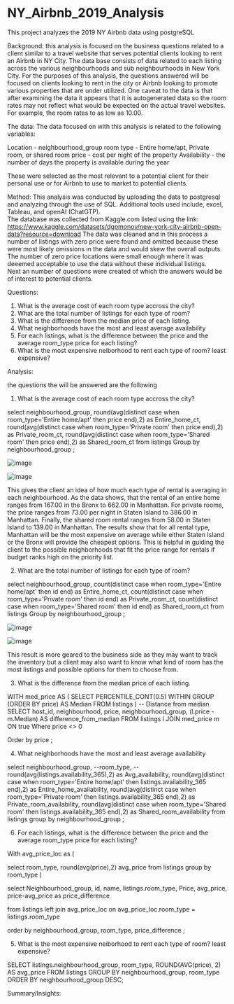 # NY_Airbnb_2019_Analysis
This project analyzes the 2019 NY Airbnb data using postgreSQL

Background:
this analysis is focused on the business questions related to a client similar to a travel website that serves potential clients looking to rent an Airbnb in NY City.  The data base consists of data related to each listing across the various neighbourhoods and sub neighbourhoods in New York City.  For the purposes of this analysis, the questions answered will be focused on clients looking to rent in the city or Airbnb looking to promote various properties that are under utilized.  One caveat to the data is that after examining the data it appears that it is autogenerated data so the room rates may not reflect what would be expected on the actual travel websites.  For example, the room rates to as low as 10.00.  


The data:
The data focused on with this analysis is related to the following variables:

Location - neighbourhood_group 
room type - Entire home/apt, Private room, or shared room
price - cost per night of the property
Availability - the number of days the property is available during the year

These were selected as the most relevant to a potential client for their personal use or for Airbnb to use to market to potential clients.


Method:
This analysis was conducted by uploading the data to postgresql and analyzing through the use of SQL.  Additional tools used include, excel, Tableau, and openAI (ChatGTP).  
The database was collected from Kaggle.com listed using the link: https://www.kaggle.com/datasets/dgomonov/new-york-city-airbnb-open-data?resource=download 
The data was cleaned and in this process a number of listings with zero price were found and omitted because these were most likely omissions in the data and would skew the overall outputs.  
The number of zero price locations were small enough where it was deeemed acceptable to use the data without these individual listings.  
Next an number of questions were created of which the answers would be of interest to potential clients.



Questions:
1. What is the average cost of each room type accross the city?
2. What are the total number of listings for each type of room?
3. What is the difference from the median price of each listing.
4. What neighborhoods have the most and least average availability
5. For each listings, what is the difference between the price and the average room_type price for each listing?
6. What is the most expensive neiborhood to rent each type of room? least expensive?


Analysis:

the questions the will be answered are the following

1. What is the average cost of each room type accross the city?


select
	neighbourhood_group,
	round(avg(distinct case when room_type='Entire home/apt' then price end),2) as Entire_home_ct,
	round(avg(distinct case when room_type='Private room' then price end),2) as Private_room_ct,
	round(avg(distinct case when room_type='Shared room' then price end),2) as Shared_room_ct
from 
	listings
Group by 
	neighbourhood_group
;


![image](https://github.com/user-attachments/assets/e00e44b0-573b-4d41-8df6-0020231ef2f1)


![image](https://github.com/user-attachments/assets/1768265a-4d53-44cb-ae20-a615d531f20b)



This gives the client an idea of how much each type of rental is averaging in each neighbourhood.  As the data shows, that the rental of an entire home ranges from 167.00 in the Bronx to 662.00 in Manhattan.  For private rooms, the price ranges from 73.00 per night in Staten Island to 386.00 in Manhattan.  Finally, the shared room rental ranges from 58.00 in Staten Island to 139.00 in Manhattan.  The results show that for all rental type, Manhattan will be the most expensive on average while either Staten Island or the Bronx will provide the cheapest options.  This is helpful in guiding the client to the possible neighborhoods that fit the price range for rentals if budget ranks high on the priority list.  



2. What are the total number of listings for each type of room?

select
	neighbourhood_group,
 	count(distinct case when room_type='Entire home/apt' then id end) as Entire_home_ct,
	count(distinct case when room_type='Private room' then id end) as Private_room_ct,
	count(distinct case when room_type='Shared room' then id end) as Shared_room_ct
from 
	listings
Group by 
	neighbourhood_group
;


![image](https://github.com/user-attachments/assets/94987bd6-0e3c-45da-8a14-5cde3dfec1d4)


![image](https://github.com/user-attachments/assets/86cb8d17-0462-423f-a722-c7238e7f9a0b)

This result is more geared to the business side as they may want to track the inventory but a client may also want to know what kind of room has the most listings and possible options for them to choose from.  

3.  What is the difference from the median price of each listing.


WITH med_price AS (
    SELECT 
        PERCENTILE_CONT(0.5) WITHIN GROUP (ORDER BY price) AS Median
    FROM 
        listings
)
-- Distance from median
SELECT 
	host_id, 
	neighbourhood,
	price,
	neighbourhood_group,
    (l.price - m.Median) AS difference_from_median
FROM 
    listings l
JOIN 
    med_price m ON true
Where
	price <> 0
	
Order by 
	price 
	;



4.  What neighborhoods have the most and least average availability

select 
	neighbourhood_group,
	--room_type,
	--round(avg(listings.availability_365),2) as Avg_availability,
	round(avg(distinct case when room_type='Entire home/apt' then listings.availability_365 end),2) as Entire_home_availability,
	round(avg(distinct case when room_type='Private room' then listings.availability_365 end),2) as Private_room_availability,
	round(avg(distinct case when room_type='Shared room' then listings.availability_365 end),2) as Shared_room_availability
from 
	listings
group by
	neighbourhood_group
;




6.  For each listings, what is the difference between the price and the average room_type price for each listing?


With avg_price_loc as (

select
	room_type,
	round(avg(price),2) avg_price
from 
	listings
group by
	room_type 
)

select 
	Neighbourhood_group,
	id,
	name,
	listings.room_type,
	Price,
	avg_price,
	price-avg_price as price_difference
	
from 
	listings
left join 
avg_price_loc on avg_price_loc.room_type = listings.room_type

order by 
	neighbourhood_group,
	room_type,
	price_difference
;
	


5.  What is the most expensive neiborhood to rent each type of room? least expensive?

SELECT 
	listings.neighbourhood_group,
	room_type,
	ROUND(AVG(price), 2) AS avg_price
FROM 
	listings
GROUP BY 
	neighbourhood_group,
	room_type
ORDER BY 
    neighbourhood_group DESC;


Summary/Insights:







